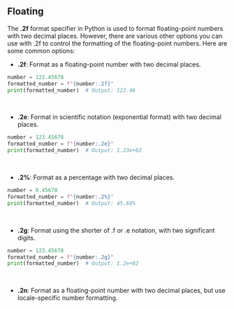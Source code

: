 ## Floating

The **.2f** format specifier in Python is used to format floating-point numbers with two decimal places. However, there are various other options you can use with .2f to control the formatting of the floating-point numbers. Here are some common options:

- **.2f**: Format as a floating-point number with two decimal places.

```python
number = 123.45678
formatted_number = f"{number:.2f}"
print(formatted_number)  # Output: 123.46

```

<br>

- **.2e**: Format in scientific notation (exponential format) with two decimal places.

```python
number = 123.45678
formatted_number = f"{number:.2e}"
print(formatted_number)  # Output: 1.23e+02

```

<br>

- **.2%**: Format as a percentage with two decimal places.

```python
number = 0.45678
formatted_number = f"{number:.2%}"
print(formatted_number)  # Output: 45.68%

```

<br>

- **.2g**: Format using the shorter of .f or .e notation, with two significant digits.

```python
number = 123.45678
formatted_number = f"{number:.2g}"
print(formatted_number)  # Output: 1.2e+02

```

<br>

- **.2n**: Format as a floating-point number with two decimal places, but use locale-specific number formatting.

```python

```

<br>
